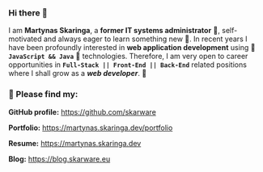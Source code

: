 ### Hi there 👋

I am **Martynas Skaringa**, a **former IT systems administrator** 💾, self-motivated and always eager to learn something new 🧠. In recent years I have been profoundly interested in **web application development** using 🤜 **`JavaScript && Java`** 🤛 technologies. Therefore, I am very open to career opportunities in **`Full-Stack || Front-End || Back-End`** related positions where I shall grow as a **_web developer_**. 🦾

### 📜 Please find my:

**GitHub profile:** <https://github.com/skarware>

**Portfolio:** <https://martynas.skaringa.dev/portfolio>

**Resume:** <https://martynas.skaringa.dev>

**Blog:** <https://blog.skarware.eu>
